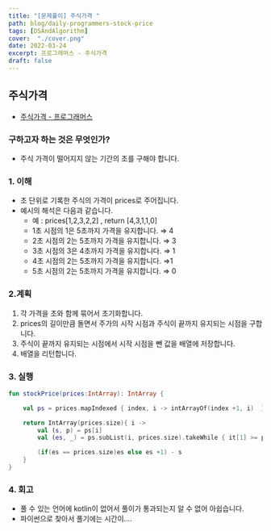 ```yaml
---
title: "[문제풀이] 주식가격 "
path: blog/daily-programmers-stock-price
tags: [DSAndAlgorithm]
cover:  "./cover.png"
date: 2022-03-24
excerpt: 프로그래머스 - 주식가격 
draft: false
---
```


## 주식가격 
* [주식가격 - 프로그래머스](https://programmers.co.kr/learn/courses/30/lessons/42584)

### 구하고자 하는 것은 무엇인가?

- 주식 가격이 떨어지지 않는 기간의 초를 구해야 합니다.

### 1. 이해

- 초 단위로 기록한 주식의 가격이 prices로 주어집니다.
- 예시의 해석은 다음과 같습니다.
    - 예 : prices[1,2,3,2,2] , return [4,3,1,1,0]
    - 1초 시점의 1은 5초까지 가격을 유지합니다. ⇒ 4
    - 2초 시점의 2는  5초까지 가격을 유지합니다. ⇒ 3
    - 3초 시점의 3은 4초까지 가격을 유지합니다. ⇒ 1
    - 4초 시점의 2는 5초까지 가격을 유지합니다. ⇒1
    - 5초 시점의 2는 5초까지 가격을 유지합니다. ⇒ 0

### 2.계획

1. 각 가격을 초와 함께 묶어서 초기화합니다.
2. prices의 길이만큼 돌면서 주가의 시작 시점과 주식이 끝까지 유지되는 시점을 구합니다.
3. 주식이 끝까지 유지되는 시점에서 시작 시점을 뺀 값을 배열에 저장합니다.
4. 배열을 리턴합니다.

### 3. 실행

```kotlin
fun stockPrice(prices:IntArray): IntArray {

    val ps = prices.mapIndexed { index, i -> intArrayOf(index +1, i)  }

    return IntArray(prices.size){ i ->
        val (s, p) = ps[i]
        val (es, _) = ps.subList(i, prices.size).takeWhile { it[1] >= p }.last()

        (if(es == prices.size)es else es +1) - s
    }
}
```

### 4. 회고

- 풀 수 있는 언어에 kotlin이 없어서 풀이가 통과되는지 알 수 없어 아쉽습니다.
- 파이썬으로 찾아서 풀기에는 시간이....